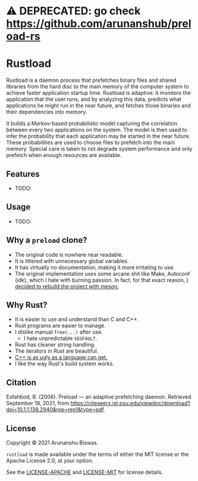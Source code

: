# ⚠️ DEPRECATED: go check https://github.com/arunanshub/preload-rs

# Rustload

Rustload is a daemon process that prefetches binary files and shared
libraries from the hard disc to the main memory of the computer system to
achieve faster application startup time. Rustload is adaptive: it monitors
the application that the user runs, and by analyzing this data, predicts
what applications he might run in the near future, and fetches those
binaries and their dependencies into memory.

It builds a Markov-based probabilistic model capturing the correlation
between every two applications on the system. The model is then used to
infer the probability that each application may be started in the near
future. These probabilities are used to choose files to prefetch into the
main memory. Special care is taken to not degrade system performance and
only prefetch when enough resources are available.

## Features

- TODO:

## Usage

- TODO:

## Why a `preload` clone?

- The original code is nowhere near readable.
- It is littered with unnecessary global variables.
- It has virtually no documentation, making it more irritating to use.
- The original implementation uses some arcane shit like Make, Autoconf (idk),
  which I hate with burning passion. In fact, for that exact reason, [I decided
  to rebuild the project with meson.][my-preload]

## Why Rust?

- It is easier to use and understand than C and C++.
- Rust programs are easier to manage.
- I dislike manual `free(...)` after use.
  - I hate unpredictable `SEGFAULT`.
- Rust has cleaner string handling.
- The iterators in Rust are beautiful.
- [C++ is as ugly as a language can get.][torvalds_cpp]
- I like the way Rust's build system works.

## Citation

Esfahbod, B. (2006). Preload — an adaptive prefetching daemon. Retrieved
September 18, 2021, from
<https://citeseerx.ist.psu.edu/viewdoc/download?doi=10.1.1.138.2940&rep=rep1&type=pdf>.

## License

Copyright © 2021 Arunanshu Biswas.

`rustload` is made available under the terms of either the MIT license or the
Apache License 2.0, at your option.

See the [LICENSE-APACHE][apache] and [LICENSE-MIT][mit] for license details.

[torvalds_cpp]: http://harmful.cat-v.org/software/c++/linus
[apache]: LICENSE-APACHE
[mit]: LICENSE-MIT
[my-preload]: https://github.com/arunanshub/preload
